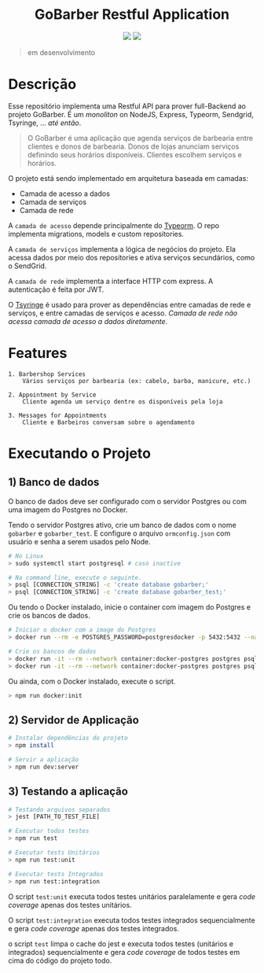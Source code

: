 <html>
<h1 align="center">GoBarber Restful Application</h1>
<p align="center" >

<img src="https://img.shields.io/badge/language-javascript-blue.svg" />

<img src="https://img.shields.io/codecov/c/github/nelsonatgithub/gobarber-node/dev.svg" />

</p>
</html>

> em desenvolvimento

# Descrição

Esse repositório implementa uma Restful API para prover full-Backend ao projeto GoBarber. É um *monoliton* on NodeJS, Express, Typeorm, Sendgrid, Tsyringe, ... *até então*.


> O GoBarber é uma aplicação que agenda serviços de barbearia entre clientes e donos de barbearia. Donos de lojas anunciam serviços definindo seus horários disponíveis. Clientes escolhem serviços e horários.

O projeto está sendo implementado em arquitetura baseada em camadas:

   - Camada de acesso a dados
   - Camada de serviços
   - Camada de rede

A `camada de acesso` depende principalmente do [Typeorm](https://typeorm.io). O repo implementa migrations, models e custom repositories.

A `camada de serviços` implementa a lógica de negócios do projeto. Ela acessa dados por meio dos repositories e ativa serviços secundários, como o SendGrid.

A `camada de rede` implementa a interface HTTP com express. A autenticação é feita por JWT.

O [Tsyringe](https://github.com/microsoft/tsyringe) é usado para prover as dependências entre camadas de rede e serviços, e entre camadas de serviços e acesso. *Camada de rede não acessa camada de acesso a dados diretamente*.

# Features

    1. Barbershop Services
        Vários serviços por barbearia (ex: cabelo, barba, manicure, etc.)

    2. Appointment by Service
        Cliente agenda um serviço dentre os disponíveis pela loja

    3. Messages for Appointments
        Cliente e Barbeiros conversam sobre o agendamento


# Executando o Projeto

## 1) Banco de dados

O banco de dados deve ser configurado com o servidor Postgres ou com uma imagem do Postgres no Docker.

Tendo o servidor Postgres ativo, crie um banco de dados com o nome `gobarber` e `gobarber_test`. E configure o arquivo `ormconfig.json` com usuário e senha a serem usados pelo Node.

```bash
# No Linux
> sudo systemctl start postgresql # caso inactive

# Na command line, execute o seguinte.
> psql [CONNECTION_STRING] -c 'create database gobarber;'
> psql [CONNECTION_STRING] -c 'create database gobarber_test;'
```

Ou tendo o Docker instalado, inicie o container com imagem do Postgres e crie os bancos de dados.

```bash
# Iniciar o docker com a image do Postgres
> docker run --rm -e POSTGRES_PASSWORD=postgresdocker -p 5432:5432 --name docker-postgres -d postgres

# Crie os bancos de dados
> docker run -it --rm --network container:docker-postgres postgres psql -h localhost -U postgres -c 'create database gobarber;'
> docker run -it --rm --network container:docker-postgres postgres psql -h localhost -U postgres -c 'create database gobarber_test;'
```

Ou ainda, com o Docker instalado, execute o script.

```bash
> npm run docker:init
```

## 2) Servidor de Applicação

```bash
# Instalar dependências do projeto
> npm install

# Servir a aplicação
> npm run dev:server
```

## 3) Testando a aplicação

```bash
# Testando arquivos separados
> jest [PATH_TO_TEST_FILE]

# Executar todos testes
> npm run test

# Executar tests Unitários
> npm run test:unit

# Executar tests Integrados
> npm run test:integration
```

O script `test:unit` executa todos testes unitários paralelamente e gera *code coverage* apenas dos testes unitários.

O script `test:integration` executa todos testes integrados sequencialmente e gera *code coverage* apenas dos testes integrados.

o script `test` limpa o cache do jest e executa todos testes (unitários e integrados) sequencialmente e gera *code coverage* de todos testes em cima do código do projeto todo.
